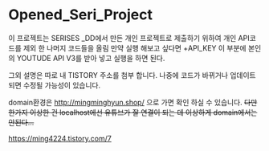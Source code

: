 # Opened_Seri_Project
이 프로젝트는 SERISES _DD에서 만든 개인 프로젝트로 제출하기 위하여 개인 API코드를 제외 한 나머지 코드들을 올림 만약 실행 해보고 싶다면
+API_KEY 이 부분에 본인의 YOUTUDE API V3를 받아 넣고 실행을 하면 된다.

그외 설명은 따로 내 TISTORY 주소를 첨부 합니다.
나중에 코드가 바뀌거나 업데이트 되면 수정될 가능성이 있습니다.

domain환경은 http://mingminghyun.shop/ 으로 가면 확인 하실 수 있습니다.
~~다만 한가지 이상한 건 localhost에선 유튜브가 잘 연결이 되는 데 이상하게 domain에서는 안된다...~~

https://ming4224.tistory.com/7
